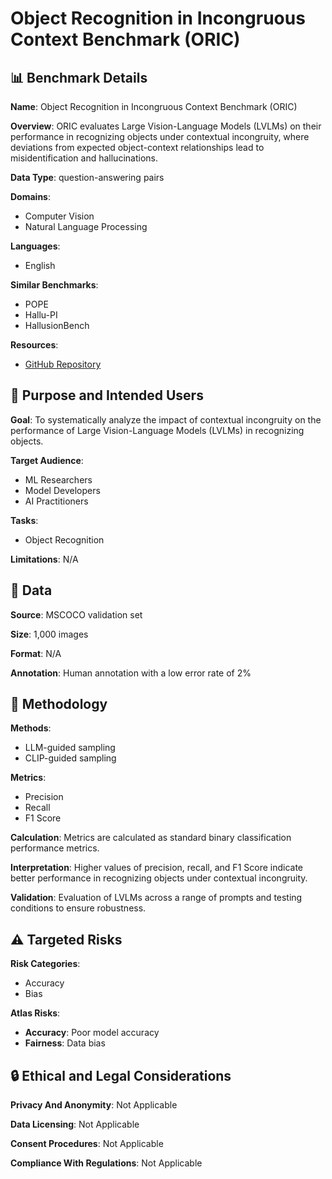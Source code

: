# Object Recognition in Incongruous Context Benchmark (ORIC)

## 📊 Benchmark Details

**Name**: Object Recognition in Incongruous Context Benchmark (ORIC)

**Overview**: ORIC evaluates Large Vision-Language Models (LVLMs) on their performance in recognizing objects under contextual incongruity, where deviations from expected object-context relationships lead to misidentification and hallucinations.

**Data Type**: question-answering pairs

**Domains**:
- Computer Vision
- Natural Language Processing

**Languages**:
- English

**Similar Benchmarks**:
- POPE
- Hallu-PI
- HallusionBench

**Resources**:
- [GitHub Repository](https://github.com/ZhaoyangLi-1/ORIC)

## 🎯 Purpose and Intended Users

**Goal**: To systematically analyze the impact of contextual incongruity on the performance of Large Vision-Language Models (LVLMs) in recognizing objects.

**Target Audience**:
- ML Researchers
- Model Developers
- AI Practitioners

**Tasks**:
- Object Recognition

**Limitations**: N/A

## 💾 Data

**Source**: MSCOCO validation set

**Size**: 1,000 images

**Format**: N/A

**Annotation**: Human annotation with a low error rate of 2%

## 🔬 Methodology

**Methods**:
- LLM-guided sampling
- CLIP-guided sampling

**Metrics**:
- Precision
- Recall
- F1 Score

**Calculation**: Metrics are calculated as standard binary classification performance metrics.

**Interpretation**: Higher values of precision, recall, and F1 Score indicate better performance in recognizing objects under contextual incongruity.

**Validation**: Evaluation of LVLMs across a range of prompts and testing conditions to ensure robustness.

## ⚠️ Targeted Risks

**Risk Categories**:
- Accuracy
- Bias

**Atlas Risks**:
- **Accuracy**: Poor model accuracy
- **Fairness**: Data bias

## 🔒 Ethical and Legal Considerations

**Privacy And Anonymity**: Not Applicable

**Data Licensing**: Not Applicable

**Consent Procedures**: Not Applicable

**Compliance With Regulations**: Not Applicable
